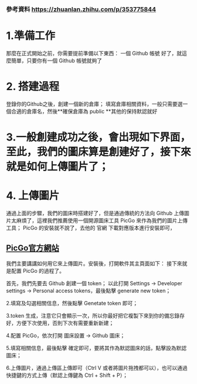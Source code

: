 ### 參考資料 https://zhuanlan.zhihu.com/p/353775844  
# 1.準備工作
那麼在正式開始之前，你需要提前準備以下東西：
一個 Github 帳號
好了，就這麼簡單，只要你有一個 Github 帳號就夠了

# 2. 搭建過程
登錄你的Github之後，創建一個新的倉庫；
填寫倉庫相關資料，一般只需要選一個合適的倉庫名，然後**確保倉庫為 public **其他的保持默認就好   

# 3.一般創建成功之後，會出現如下界面，至此，我們的圖床算是創建好了，接下來就是如何上傳圖片了；

# 4. 上傳圖片
通過上面的步驟，我們的圖床時搭建好了，但是通過傳統的方法向 Github 上傳圖片太麻煩了，這裡我們推薦使用一個開源圖床工具 PicGo 來作為我們的圖片上傳工具；
PicGo 的安裝就不說了，去他的 官網 下載對應版本進行安裝即可，
## [PicGo官方網站](https://picgo.github.io/PicGo-Doc/zh/guide/)

我們主要講講如何用它來上傳圖片。安裝後，打開軟件其主頁面如下：
接下來就是配置 PicGo 的過程了。

首先，我們先要去 Github 創建一個 token；
以此打開 Settings -> Developer settings -> Personal access tokens，最後點擊 generate new token；



2.填寫及勾選相關信息，然後點擊 Genetate token 即可；


3.token 生成，注意它只會顯示一次，所以你最好把它複製下來到你的備忘錄存好，方便下次使用，否則下次有需要重新新建；


4.配置 PicGo，依次打開 圖床設置 -> Github 圖床；


5.填寫相關信息，最後點擊 確定即可，要將其作為默認圖床的話，點擊設為默認圖床；


6.上傳圖片，通過上傳區上傳即可（Ctrl V 或者將圖片拖拽都可以），也可以通過快捷鍵的方式上傳（默認上傳鍵為 Ctrl + Shift + P）；
